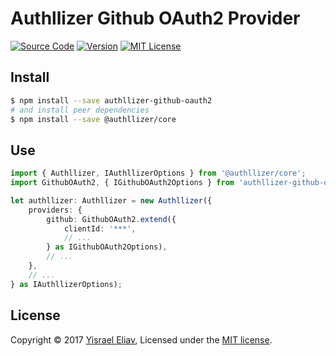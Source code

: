 # Authllizer Github OAuth2 Provider
[![Source Code](https://img.shields.io/badge/%3C/%3E-source--code-blue.svg)](https://github.com/yisraelx/authllizer/blob/master/packages/providers/authllizer-github-oauth2)
[![Version](https://img.shields.io/npm/v/authllizer-github-oauth2.svg)](https://www.npmjs.com/package/authllizer-github-oauth2)
[![MIT License](https://img.shields.io/npm/l/authllizer-github-oauth2.svg)](https://github.com/yisraelx/authllizer/blob/master/LICENSE)

## Install
```sh
$ npm install --save authllizer-github-oauth2
# and install peer dependencies 
$ npm install --save @authllizer/core
```

## Use
```ts
import { Authllizer, IAuthllizerOptions } from '@authllizer/core';
import GithubOAuth2, { IGithubOAuth2Options } from 'authllizer-github-oauth2';

let authllizer: Authllizer = new Authllizer({
    providers: {
        github: GithubOAuth2.extend({
            clientId: '***',
            // ...
        } as IGithubOAuth2Options),
        // ...
    },
    // ...
} as IAuthllizerOptions);
```

## License
Copyright © 2017 [Yisrael Eliav](https://github.com/yisraelx),
Licensed under the [MIT license](https://github.com/yisraelx/authllizer/blob/master/LICENSE).
